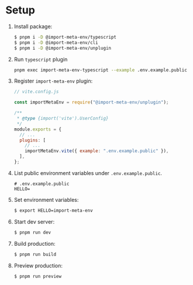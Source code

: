 # Setup

1. Install package:

   ```sh
   $ pnpm i -D @import-meta-env/typescript
   $ pnpm i -D @import-meta-env/cli
   $ pnpm i -D @import-meta-env/unplugin
   ```

1. Run `typescript` plugin

   ```sh
   pnpm exec import-meta-env-typescript --example .env.example.public
   ```

1. Register `import-meta-env` plugin:

   ```js
   // vite.config.js

   const importMetaEnv = require("@import-meta-env/unplugin");

   /**
    * @type {import('vite').UserConfig}
    */
   module.exports = {
     // ...
     plugins: [
       // ...
       importMetaEnv.vite({ example: ".env.example.public" }),
     ],
   };
   ```

1. List public environment variables under `.env.example.public`.

   ```
   # .env.example.public
   HELLO=
   ```

1. Set environment variables:

   ```sh
   $ export HELLO=import-meta-env
   ```

1. Start dev server:

   ```sh
   $ pnpm run dev
   ```

1. Build production:

   ```sh
   $ pnpm run build
   ```

1. Preview production:

   ```sh
   $ pnpm run preview
   ```
